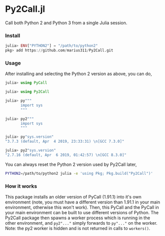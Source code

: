 # Py2Call.jl

Call both Python 2 and Python 3 from a single Julia session. 

### Install

```julia
julia> ENV["PYTHON2"] = "/path/to/python2"
pkg> add https://github.com/marius311/Py2Call.git
```

### Usage

After installing and selecting the Python 2 version as above, you can do,

```julia
julia> using PyCall

julia> using Py2Call

julia> py"""
       import sys
       """

julia> py2"""
       import sys
       """

julia> py"sys.version"
"3.7.3 (default, Apr  4 2019, 23:33:31) \n[GCC 7.3.0]"

julia> py2"sys.version"
"2.7.16 (default, Apr  6 2019, 01:42:57) \n[GCC 8.3.0]"
```

You can always reset the Python 2 version used by Py2Call later,

```bash
PYTHON2=/path/to/python2 julia -e 'using Pkg; Pkg.build("Py2Call")'
```

### How it works

This package installs an older version of PyCall (1.91.1) into it's own environment (note, you must have a different version than 1.91.1 in your main environment, otherwise this won't work). Then, this PyCall and the PyCall in your main environment can be built to use different versions of Python. The Py2Call package then spawns a worker process which is running in the other environment, and `py2"..."` simply forwards to `py"..."` on the worker. Note: the py2 worker is hidden and is not returned in calls to `workers()`.

